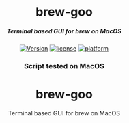 <div align="center">

# brew-goo

##### Terminal based GUI for brew on MacOS


[![Version](https://img.shields.io/github/release/danijeljw/brew-goo.svg)]() 
[![license](https://img.shields.io/github/license/danijeljw/brew-goo.svg)]() 
[![platform](https://img.shields.io/badge/platform-MacOS-blue.svg)]()

### Script tested on MacOS




# brew-goo
Terminal based GUI for brew on MacOS
